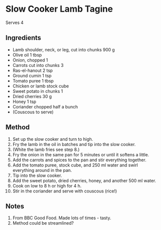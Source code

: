 # Slow Cooker Lamb Tagine

Serves 4

## Ingredients

- Lamb shoulder, neck, or leg, cut into chunks 900 g
- Olive oil 1 tbsp
- Onion, chopped 1
- Carrots cut into chunks 3
- Ras-el-hanout 2 tsp
- Ground cumin 1 tsp
- Tomato puree 1 tbsp
- Chicken or lamb stock cube
- Sweet potato in chunks 1
- Dried cherries 30 g
- Honey 1 tsp
- Coriander chopped half a bunch
- (Couscous to serve)  

## Method

1. Set up the slow cooker and turn to high.
2. Fry the lamb in the oil in batches and tip into the slow cooker.
3. (White the lamb fries see step 8.)
4. Fry the onion in the same pan for 5 minutes or until it softens a little.
5. Add the carrots and spices to the pan and stir everything together.
6. Add the tomato puree, stock cube, and 250 ml water and swirl everything around in the pan.
7. Tip into the slow cooker.
8. Add the sweet potato, dried cherries, honey, and another 500 ml water.
9. Cook on low to 8 h or high for 4 h.
10. Stir in the coriander and serve with couscous (rice!)

## Notes

1. From BBC Good Food.  Made lots of times - tasty.
2. Method could be streamlined?
